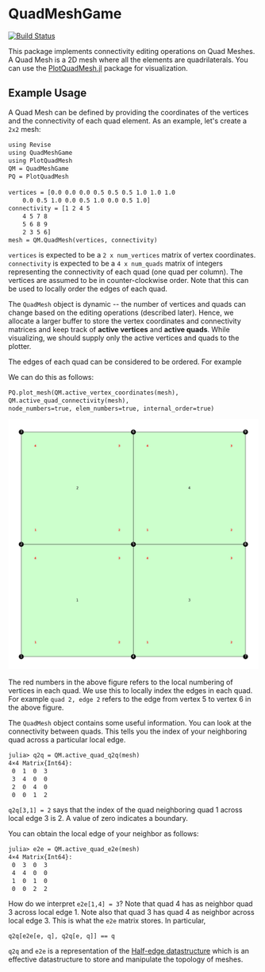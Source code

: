 # QuadMeshGame

[![Build Status](https://github.com/ArjunNarayanan/QuadMeshGame.jl/actions/workflows/CI.yml/badge.svg?branch=main)](https://github.com/ArjunNarayanan/QuadMeshGame.jl/actions/workflows/CI.yml?query=branch%3Amain)

This package implements connectivity editing operations on Quad Meshes. A Quad Mesh is a 2D mesh where all the elements are quadrilaterals. You can use the [PlotQuadMesh.jl](https://github.com/ArjunNarayanan/PlotQuadMesh.jl) package for visualization.

## Example Usage

A Quad Mesh can be defined by providing the coordinates of the vertices and the connectivity of each quad element. As an example, let's create a `2x2` mesh:

```
using Revise
using QuadMeshGame
using PlotQuadMesh
QM = QuadMeshGame
PQ = PlotQuadMesh

vertices = [0.0 0.0 0.0 0.5 0.5 0.5 1.0 1.0 1.0
    0.0 0.5 1.0 0.0 0.5 1.0 0.0 0.5 1.0]
connectivity = [1 2 4 5
    4 5 7 8
    5 6 8 9
    2 3 5 6]
mesh = QM.QuadMesh(vertices, connectivity)
```

`vertices` is expected to be a `2 x num_vertices` matrix of vertex coordinates. `connectivity` is expected to be a `4 x num_quads` matrix of integers representing the connectivity of each quad (one quad per column). The vertices are assumed to be in counter-clockwise order. Note that this can be used to locally order the edges of each quad.

The `QuadMesh` object is dynamic -- the number of vertices and quads can change based on the editing operations (described later). Hence, we allocate a larger buffer to store the vertex coordinates and connectivity matrices and keep track of __active vertices__ and __active quads__. While visualizing, we should supply only the active vertices and quads to the plotter. 

The edges of each quad can be considered to be ordered. For example 

We can do this as follows:

```
PQ.plot_mesh(QM.active_vertex_coordinates(mesh), QM.active_quad_connectivity(mesh), 
node_numbers=true, elem_numbers=true, internal_order=true)
```

<img src="examples/figures/2x2mesh.png" alt="drawing" width="600"/>

The red numbers in the above figure refers to the local numbering of vertices in each quad. We use this to locally index the edges in each quad. For example `quad 2, edge 2` refers to the edge from vertex 5 to vertex 6 in the above figure.

The `QuadMesh` object contains some useful information. You can look at the connectivity between quads. This tells you the index of your neighboring quad across a particular local edge. 

```
julia> q2q = QM.active_quad_q2q(mesh)
4×4 Matrix{Int64}:
 0  1  0  3
 3  4  0  0
 2  0  4  0
 0  0  1  2
```

`q2q[3,1] = 2` says that the index of the quad neighboring quad 1 across local edge 3 is 2. A value of zero indicates a boundary.

You can obtain the local edge of your neighbor as follows:

```
julia> e2e = QM.active_quad_e2e(mesh)
4×4 Matrix{Int64}:
 0  3  0  3
 4  4  0  0
 1  0  1  0
 0  0  2  2
```

How do we interpret `e2e[1,4] = 3`? Note that quad 4 has as neighbor quad 3 across local edge 1. Note also that quad 3 has quad 4 as neighbor across local edge 3. This is what the `e2e` matrix stores. In particular,

```
q2q[e2e[e, q], q2q[e, q]] == q
```

`q2q` and `e2e` is a representation of the [Half-edge datastructure](https://cs184.eecs.berkeley.edu/sp19/article/15/the-half-edge-data-structure) which is an effective datastructure to store and manipulate the topology of meshes.